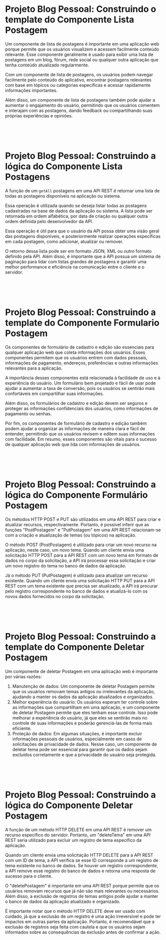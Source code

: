 <h1>Projeto Blog Pessoal: Construindo o template do Componente Lista Postagem</h1>

Um componente de lista de postagens é importante em uma aplicação web porque permite que os usuários visualizem e acessem facilmente conteúdo relevante. Esse componente geralmente é usado para exibir uma lista de postagens em um blog, fórum, rede social ou qualquer outra aplicação que tenha conteúdo atualizado regularmente.

Com um componente de lista de postagens, os usuários podem navegar facilmente pelo conteúdo do aplicativo, encontrar postagens relevantes com base em tópicos ou categorias específicas e acessar rapidamente informações importantes.

Além disso, um componente de lista de postagens também pode ajudar a aumentar o engajamento do usuário, permitindo que os usuários comentem e interajam com as postagens, dando feedback ou compartilhando suas próprias experiências e opiniões.

</br>
</br>
</br>

<h1>Projeto Blog Pessoal: Construindo a lógica do Componente Lista Postagens</h1>

A função de um `getAll` postagens em uma API REST é retornar uma lista de todas as postagens disponíveis na aplicação ou sistema.

Essa operação é utilizada quando se deseja listar todas as postagens cadastradas na base de dados da aplicação ou sistema. A lista pode ser retornada em ordem alfabética, por data de criação ou qualquer outra ordem definida pelo desenvolvedor da API.

Essa operação é útil para que o usuário da API possa obter uma visão geral das postagens disponíveis, e posteriormente realizar operações específicas em cada postagem, como adicionar, atualizar ou remover.

O retorno dessa lista pode ser em formato JSON, XML ou outro formato definido pela API. Além disso, é importante que a API possua um sistema de paginação para lidar com listas grandes de postagens e garantir uma melhor performance e eficiência na comunicação entre o cliente e o servidor.

</br>
</br>
</br>

<h1>Projeto Blog Pessoal: Construindo a template do Componente Formulario Postagem</h1>

Os componentes de formulário de cadastro e edição são essenciais para qualquer aplicação web que coleta informações dos usuários. Esses componentes permitem que os usuários entrem com dados pessoais, informações de pagamento, endereços, preferências e outras informações relevantes para a aplicação.

A importância desses componentes está relacionada à facilidade de uso e à experiência do usuário. Um formulário bem projetado e fácil de usar pode ajudar a aumentar a taxa de conversão, pois os usuários se sentirão mais confortáveis em compartilhar suas informações.

Além disso, os formulários de cadastro e edição devem ser seguros e proteger as informações confidenciais dos usuários, como informações de pagamento ou senhas.

Por fim, os componentes de formulário de cadastro e edição também podem ajudar a organizar as informações de maneira clara e fácil de entender, permitindo que os usuários revisem e editem suas informações com facilidade. Em resumo, esses componentes são vitais para o sucesso de qualquer aplicação web que lida com informações de usuários.

</br>
</br>
</br>

<h1>Projeto Blog Pessoal: Construindo a lógica do Componente Formulário Postagem</h1>

Os métodos HTTP POST e PUT são utilizados em uma API REST para criar e atualizar recursos, respectivamente. Portanto, é possível inferir que as funções "PostPostagem" e "PutPostagem" em uma API REST relacionam-se com a criação e atualização de temas (ou tópicos) na aplicação.

O método POST (PostPostagem) é utilizado para criar um novo recurso na aplicação, neste caso, um novo tema. Quando um cliente envia uma solicitação HTTP POST para a API REST com um novo tema em formato de dados no corpo da solicitação, a API irá processar essa solicitação e criar um novo registro do tema no banco de dados da aplicação.

Já o método PUT (PutPostagem) é utilizado para atualizar um recurso existente. Quando um cliente envia uma solicitação HTTP PUT para a API REST com um tema existente que precisa ser atualizado, a API irá procurar pelo registro correspondente no banco de dados e atualizá-lo com os novos dados fornecidos no corpo da solicitação.

</br>
</br>
</br>

<h1>Projeto Blog Pessoal: Construindo a template do Componente Deletar Postagem</h1>

Um componente de deletar Postagem em uma aplicação web é importante por várias razões:

1. Manutenção de dados: Um componente de deletar Postagem permite que os usuários removam temas antigos ou irrelevantes da aplicação, ajudando a manter os dados da aplicação atualizados e organizados.
2. Melhor experiência do usuário: Os usuários esperam ter controle sobre as informações que compartilham em uma aplicação, e um componente de deletar Postagem permite que eles tenham esse controle. Isso pode melhorar a experiência do usuário, já que eles se sentirão mais no controle de suas informações e poderão gerenciá-las de forma mais eficiente.
3. Proteção de dados: Em algumas situações, é importante excluir informações pessoais de usuários, especialmente em casos de solicitações de privacidade de dados. Nesse caso, um componente de deletar tema pode ser essencial para garantir que os dados sejam excluídos corretamente e que a privacidade do usuário seja protegida.

</br>
</br>
</br>

<h1>Projeto Blog Pessoal: Construindo a lógica do Componente Deletar Postagem</h1>

A função de um método HTTP DELETE em uma API REST é remover um recurso específico do servidor. Portanto, um "deleteTema" em uma API REST seria utilizado para excluir um registro de tema específico da aplicação.

Quando um cliente envia uma solicitação HTTP DELETE para a API REST com um ID de tema, a API verifica se esse ID corresponde a um registro de tema existente no banco de dados. Se houver um registro correspondente, a API remove esse registro do banco de dados e retorna uma resposta de sucesso para o cliente.

O "deletePostagem" é importante em uma API REST porque permite que os usuários removam recursos que já não são mais relevantes ou necessários. Além disso, a exclusão de registros de temas antigos pode ajudar a manter o banco de dados da aplicação atualizado e organizado.

É importante notar que o método HTTP DELETE deve ser usado com cuidado, já que a exclusão de um registro é uma ação irreversível e pode ter impactos em outras partes da aplicação. Portanto, é recomendável que a exclusão de registros seja feita com cautela e que os usuários sejam informados sobre as consequências da exclusão antes de confirmar a ação.

